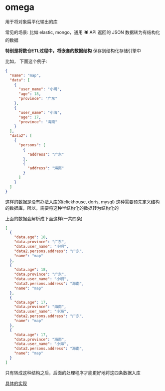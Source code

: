 # omega

用于将对象扁平化输出的库

常见的场景: 比如 elastic, mongo，通用 🕷 API 返回的 JSON 数据转为有结构化的数据

**特别是将数仓ETL过程中，将嵌套的数据结构** 保存到结构化存储引擎中

比如， 下面这个例子:

```json
{
  "name": "map",
  "data": [
    {
      "user_name": "小明",
      "age": 18,
      "province": "广东"
    },
    {
      "user_name": "小海",
      "age": 17,
      "province": "海南"
    }
  ],
  "data2": [
    {
      "persons": [
        {
          "address": "广东"
        },
        {
          "address": "海南"
        }
      ]
    }
  ]
}
```

这样的数据是没有办法入库的(clickhouse, doris, mysql) 这种需要预先定义结构的数据库，所以，需要将这种半结构化的数据转为结构化的

上面的数据会解析成下面这样(一共四条)

```json
[
  {
    "data.age": 18,
    "data.province": "广东",
    "data.user_name": "小明",
    "data2.persons.address": "广东",
    "name": "map"
  },
  {
    "data.age": 18,
    "data.province": "广东",
    "data.user_name": "小明",
    "data2.persons.address": "海南",
    "name": "map"
  },
  {
    "data.age": 17,
    "data.province": "海南",
    "data.user_name": "小海",
    "data2.persons.address": "广东",
    "name": "map"
  },
  {
    "data.age": 17,
    "data.province": "海南",
    "data.user_name": "小海",
    "data2.persons.address": "海南",
    "name": "map"
  }
]
```

只有转成这种结构之后，后面的处理程序才能更好地将这四条数据入库

[具体的实现](alt/doc/normalize_readme.md)
